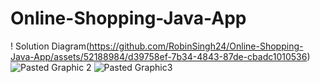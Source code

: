 # Online-Shopping-Java-App

! Solution Diagram(https://github.com/RobinSingh24/Online-Shopping-Java-App/assets/52188984/d39758ef-7b34-4843-87de-cbadc1010536)
![Pasted Graphic 2](https://github.com/RobinSingh24/Online-Shopping-Java-App/assets/52188984/b6490d5f-29d8-4607-8c86-c3a7e604ac59)
![Pasted Graphic3](https://github.com/RobinSingh24/Online-Shopping-Java-App/assets/52188984/abb9769c-c5fa-4c04-849c-b5658e713f60)
